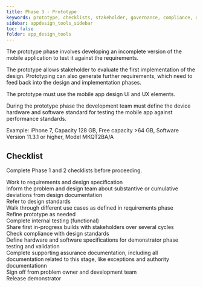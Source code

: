 ```yaml
---
title: Phase 3 - Prototype
keywords: prototype, checklists, stakeholder, governance, compliance, requirements, testing, 
sidebar: appdesign_tools_sidebar
toc: false
folder: app_design_tools 
---
```


The prototype phase involves developing an incomplete version of the mobile application to test it against the requirements. 

The prototype allows stakeholder to evaluate the first implementation of the design. Prototyping can also generate further requirements, which need to feed back into the design and implementation phases.

The prototype must use the mobile app design UI and UX elements.

During the prototype phase the development team must define the device hardware and software standard for testing the mobile app against performance standards.

Example: iPhone 7, Capacity 128 GB, Free capacity >64 GB, Software Version 11.3.1 or higher, Model MKQT2BA/A

## Checklist
Complete Phase 1 and 2 checklists before proceeding.
<p>
		<i class="far fa-square"></i> Work to requirements and design specification<br>
		<i class="far fa-square"></i> Inform the problem and design team about substantive or cumulative deviations from design documentation<br>
		<i class="far fa-square"></i> Refer to design standards<br>
		<i class="far fa-square"></i> Walk through different use cases as defined in requirements phase<br>
		<i class="far fa-square"></i> Refine prototype as needed<br>
		<i class="far fa-square"></i> Complete internal testing (functional)<br>
		<i class="far fa-square"></i> Share first in-progress builds with stakeholders over several cycles<br>
		<i class="far fa-square"></i> Check compliance with design standards<br>
		<i class="far fa-square"></i> Define hardware and software specifications for demonstrator phase testing and validation<br>
		<i class="far fa-square"></i> Complete supporting assurance documentation, including all documentation related to this stage, like exceptions and authority documentationn<br>
		<i class="far fa-square"></i> Sign off from problem owner and development team<br>
		<i class="far fa-square"></i> Release demonstrator
	</p>